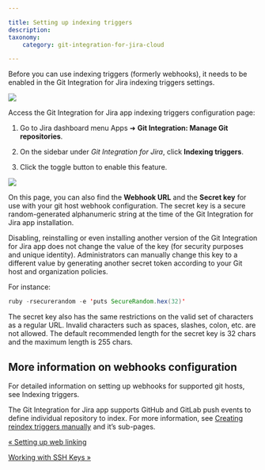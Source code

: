 ```yaml
---

title: Setting up indexing triggers
description:
taxonomy:
    category: git-integration-for-jira-cloud

---
```

Before you can use indexing triggers (formerly webhooks), it needs to be enabled in the Git Integration for Jira indexing triggers settings.

![](https://bigbrassband.atlassian.net/wiki/download/thumbnails/1923023481/gitcloud-sidebar-indexing-triggers-loc.png?version=1&modificationDate=1630926067805&cacheVersion=1&api=v2&width=680&height=357)

Access the Git Integration for Jira app indexing triggers configuration page:

1.  Go to Jira dashboard menu Apps ➜ **Git Integration: Manage Git repositories**.

2.  On the sidebar under _Git Integration for Jira_, click **Indexing triggers**.

3.  Click the toggle button to enable this feature.


![](https://bigbrassband.atlassian.net/wiki/download/attachments/1923023481/gitcloud-indexing-triggers-cfg-enable.png?version=1&modificationDate=1630925521030&cacheVersion=1&api=v2)

On this page, you can also find the **Webhook URL** and the **Secret key** for use with your git host webhook configuration. The secret key is a secure random-generated alphanumeric string at the time of the Git Integration for Jira app installation.

Disabling, reinstalling or even installing another version of the Git Integration for Jira app does not change the value of the key (for security purposes and unique identity). Administrators can manually change this key to a different value by generating another secret token according to your Git host and organization policies.

For instance:

```java
ruby -rsecurerandom -e 'puts SecureRandom.hex(32)'
```


The secret key also has the same restrictions on the valid set of characters as a regular URL. Invalid characters such as spaces, slashes, colon, etc. are not allowed. The default recommended length for the secret key is 32 chars and the maximum length is 255 chars.

## More information on webhooks configuration

For detailed information on setting up webhooks for supported git hosts, see Indexing triggers.

The Git Integration for Jira app supports GitHub and GitLab push events to define individual repository to index. For more information, see [Creating reindex triggers manually](https://bigbrassband.atlassian.net/wiki/spaces/GITCLOUD/pages/171213231/Creating+indexing+triggers+for+a+single+repository) and it’s sub-pages.

[« Setting up web linking](/wiki/spaces/GITCLOUD/pages/1923023467/Setting+up+web+linking)

[Working with SSH Keys »](/wiki/spaces/GITCLOUD/pages/1923023617/Working+with+SSH+keys)

